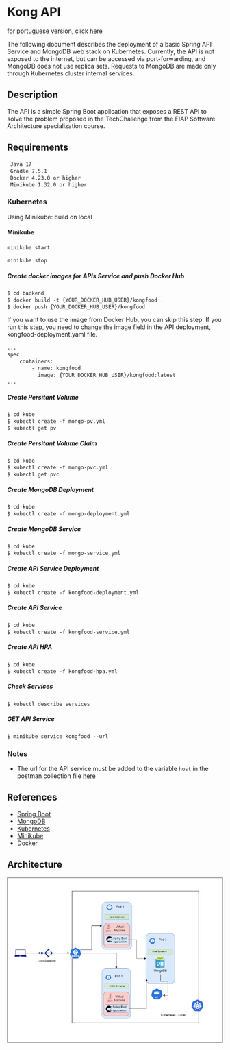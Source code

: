 # Kong API

for portuguese version, click [here](/README-pt-BR.md)

The following document describes the deployment of a basic Spring API Service and MongoDB web stack on Kubernetes. Currently, the API is not exposed to the internet, but can be accessed via port-forwarding, and MongoDB does not use replica sets. Requests to MongoDB are made only through Kubernetes cluster internal services.

## Description
The API is a simple Spring Boot application that exposes a REST API to solve the problem proposed in the TechChallenge from the FIAP Software Architecture specialization course.

## Requirements
```
 Java 17
 Gradle 7.5.1
 Docker 4.23.0 or higher
 Minikube 1.32.0 or higher
```

### Kubernetes
Using Minikube: build on local

#### Minikube
```
minikube start
```

```
minikube stop
```

##### Create docker images for APIs Service and push Docker Hub
```
$ cd backend
$ docker build -t {YOUR_DOCKER_HUB_USER}/kongfood .
$ docker push {YOUR_DOCKER_HUB_USER}/kongfood
```
If you want to use the image from Docker Hub, you can skip this step. If you run this step, you need to change the image field in the API deployment, kongfood-deployment.yaml file.

```
...
spec:
    containers:
        - name: kongfood
          image: {YOUR_DOCKER_HUB_USER}/kongfood:latest
...
```

##### Create Persitant Volume
```
$ cd kube
$ kubectl create -f mongo-pv.yml
$ kubectl get pv
```

##### Create Persitant Volume Claim
```
$ cd kube
$ kubectl create -f mongo-pvc.yml
$ kubectl get pvc
```
##### Create MongoDB Deployment
```
$ cd kube
$ kubectl create -f mongo-deployment.yml
```

##### Create MongoDB Service
```
$ cd kube
$ kubectl create -f mongo-service.yml
```

##### Create API Service Deployment
```
$ cd kube
$ kubectl create -f kongfood-deployment.yml
```

##### Create API Service
```
$ cd kube
$ kubectl create -f kongfood-service.yml
```

##### Create API HPA
```
$ cd kube
$ kubectl create -f kongfood-hpa.yml
```

##### Check Services
```
$ kubectl describe services
```

##### GET API Service
```
$ minikube service kongfood --url
```

### Notes
- The url for the API service must be added to the variable `host` in the postman collection file [here](/backend/src/main/resources/Tech_Challenge.postman_collection.json)

## References
- [Spring Boot](https://spring.io/projects/spring-boot)
- [MongoDB](https://www.mongodb.com/)
- [Kubernetes](https://kubernetes.io/)
- [Minikube](https://minikube.sigs.k8s.io/docs/)
- [Docker](https://www.docker.com/)

## Architecture
![Architecture](/backend/src/main/resources/arquitetura-infraestrutura-tech-challenge-fase-2.jpg)